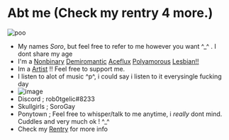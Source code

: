 # Abt me (Check my rentry 4 more.)
![poo](https://64.media.tumblr.com/070b266a3fc5c69569e479b63c4782fe/294601951aa6d011-1e/s400x600/d36addbf4aba7e9119c9a4721023b80bb3844fcd.gifv)
+ My names *Soro*, but feel free to refer to me however you want ^_^ . I dont share my age
+ I'm a [Nonbinary](https://nonbinary.wiki/wiki/Main_Page) [Demiromantic](https://www.google.com/url?sa=t&rct=j&q=&esrc=s&source=web&cd=&cad=rja&uact=8&ved=2ahUKEwjigPrw0438AhWSxosKHYIVBvAQFnoECCgQAQ&url=https%3A%2F%2Flgbtqia.fandom.com%2Fwiki%2FDemiromantic&usg=AOvVaw2RX5AJyWQYM4yvM1czwc77) [Aceflux](https://www.google.com/url?sa=t&rct=j&q=&esrc=s&source=web&cd=&cad=rja&uact=8&ved=2ahUKEwj5jLv90438AhVs_SoKHU_4DsYQFnoECBQQAQ&url=https%3A%2F%2Fasexuals.fandom.com%2Fwiki%2FAceflux&usg=AOvVaw1k2grDzbup8mtGwOLQ_DMQ) [Polyamorous](https://www.google.com/url?sa=t&rct=j&q=&esrc=s&source=web&cd=&cad=rja&uact=8&ved=2ahUKEwjpnrSO1I38AhUM_SoKHRkZB3QQFnoECEUQAQ&url=https%3A%2F%2Flgbtqia.fandom.com%2Fwiki%2FPolyamorous&usg=AOvVaw0YKwSiJtV7QuwuikvD0M_t) [Lesbian!!](https://www.google.com/url?sa=t&rct=j&q=&esrc=s&source=web&cd=&cad=rja&uact=8&ved=2ahUKEwjD8cm11I38AhUDksMKHRgGBUoQFnoECAkQAQ&url=https%3A%2F%2Flgbtqia.fandom.com%2Fwiki%2FLesbian&usg=AOvVaw2_bErqM3wZ7wi9ysLgSnJI)
+ Im a [Artist](https://www.instagram.com/s0r0dlee/) !! Feel free to support me.
+ I listen to alot of music ^p^, i could say i listen to it everysingle fucking day
+ ![image](https://user-images.githubusercontent.com/114108644/209179631-0daf5862-b057-4bfe-81db-2e99edd905e0.png)
+ Discord ; rob0tgelic#8233
+ Skullgirls ; SoroGay
+ Ponytown ; Feel free to whisper/talk to me anytime, i *really* dont mind. Cuddles and very much ok ! ^_^
+ Check my [Rentry](https://rentry.co/sorokinari) for more info 

